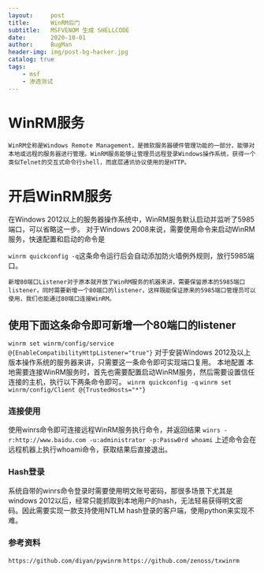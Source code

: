 ```yaml
---
layout:     post
title:      WinRM后门
subtitle:   MSFVENOM 生成 SHELLCODE
date:       2020-10-01
author:     BugMan
header-img: img/post-bg-hacker.jpg
catalog: true
tags:
    - msf
    - 渗透测试
---
```

# WinRM服务
    WinRM全称是Windows Remote Management，是微软服务器硬件管理功能的一部分，能够对本地或远程的服务器进行管理。WinRM服务能够让管理员远程登录Windows操作系统，获得一个类似Telnet的交互式命令行shell，而底层通讯协议使用的是HTTP。
# 开启WinRM服务
在Windows 2012以上的服务器操作系统中，WinRM服务默认启动并监听了5985端口，可以省略这一步。
对于Windows 2008来说，需要使用命令来启动WinRM服务，快速配置和启动的命令是

`winrm quickconfig -q`这条命令运行后会自动添加防火墙例外规则，放行5985端口。

    新增80端口Listener对于原本就开放了WinRM服务的机器来讲，需要保留原本的5985端口listener，同时需要新增一个80端口的listener，这样既能保证原来的5985端口管理员可以使用，我们也能通过80端口连接WinRM。
## 使用下面这条命令即可新增一个80端口的listener
`winrm set winrm/config/service @{EnableCompatibilityHttpListener="true"}`
对于安装Windows 2012及以上版本操作系统的服务器来讲，只需要这一条命令即可实现端口复用。
本地配置
本地需要连接WinRM服务时，首先也需要配置启动WinRM服务，然后需要设置信任连接的主机，执行以下两条命令即可。
`winrm quickconfig -q`
`winrm set winrm/config/Client @{TrustedHosts="*"}`
### 连接使用
使用winrs命令即可连接远程WinRM服务执行命令，并返回结果
`winrs -r:http://www.baidu.com -u:administrator -p:Passw0rd whoami`
上述命令会在远程机器上执行whoami命令，获取结果后直接退出。
### Hash登录
  系统自带的winrs命令登录时需要使用明文账号密码，那很多场景下尤其是windows 2012以后，经常只能抓取到本地用户的hash，无法轻易获得明文密码。因此需要实现一款支持使用NTLM hash登录的客户端，使用python来实现不难。
### 参考资料
`https://github.com/diyan/pywinrm`
`https://github.com/zenoss/txwinrm`

